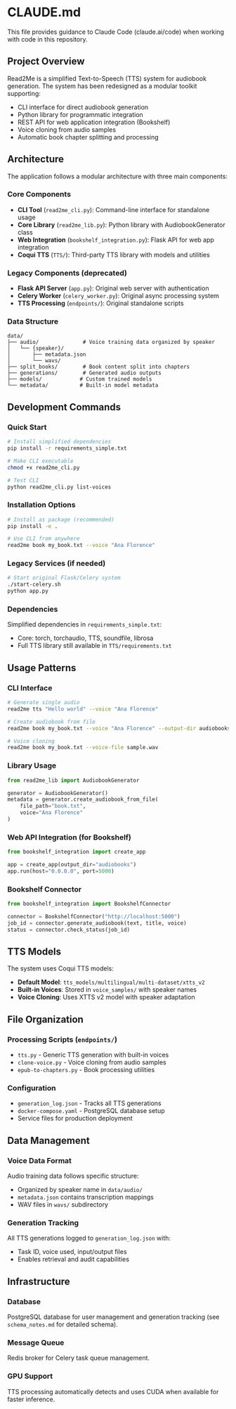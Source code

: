 # CLAUDE.md

This file provides guidance to Claude Code (claude.ai/code) when working with code in this repository.

## Project Overview

Read2Me is a simplified Text-to-Speech (TTS) system for audiobook generation. The system has been redesigned as a modular toolkit supporting:

- CLI interface for direct audiobook generation
- Python library for programmatic integration
- REST API for web application integration (Bookshelf)
- Voice cloning from audio samples
- Automatic book chapter splitting and processing

## Architecture

The application follows a modular architecture with three main components:

### Core Components

- **CLI Tool** (`read2me_cli.py`): Command-line interface for standalone usage
- **Core Library** (`read2me_lib.py`): Python library with AudiobookGenerator class
- **Web Integration** (`bookshelf_integration.py`): Flask API for web app integration
- **Coqui TTS** (`TTS/`): Third-party TTS library with models and utilities

### Legacy Components (deprecated)

- **Flask API Server** (`app.py`): Original web server with authentication
- **Celery Worker** (`celery_worker.py`): Original async processing system
- **TTS Processing** (`endpoints/`): Original standalone scripts

### Data Structure

```
data/
├── audio/              # Voice training data organized by speaker
│   └── {speaker}/
│       ├── metadata.json
│       └── wavs/
├── split_books/        # Book content split into chapters
├── generations/        # Generated audio outputs
├── models/            # Custom trained models
└── metadata/          # Built-in model metadata
```

## Development Commands

### Quick Start

```bash
# Install simplified dependencies
pip install -r requirements_simple.txt

# Make CLI executable
chmod +x read2me_cli.py

# Test CLI
python read2me_cli.py list-voices
```

### Installation Options

```bash
# Install as package (recommended)
pip install -e .

# Use CLI from anywhere
read2me book my_book.txt --voice "Ana Florence"
```

### Legacy Services (if needed)

```bash
# Start original Flask/Celery system
./start-celery.sh
python app.py
```

### Dependencies

Simplified dependencies in `requirements_simple.txt`:

- Core: torch, torchaudio, TTS, soundfile, librosa
- Full TTS library still available in `TTS/requirements.txt`

## Usage Patterns

### CLI Interface

```bash
# Generate single audio
read2me tts "Hello world" --voice "Ana Florence"

# Create audiobook from file
read2me book my_book.txt --voice "Ana Florence" --output-dir audiobooks/

# Voice cloning
read2me book my_book.txt --voice-file sample.wav
```

### Library Usage

```python
from read2me_lib import AudiobookGenerator

generator = AudiobookGenerator()
metadata = generator.create_audiobook_from_file(
    file_path="book.txt",
    voice="Ana Florence"
)
```

### Web API Integration (for Bookshelf)

```python
from bookshelf_integration import create_app

app = create_app(output_dir="audiobooks")
app.run(host="0.0.0.0", port=5000)
```

### Bookshelf Connector

```python
from bookshelf_integration import BookshelfConnector

connector = BookshelfConnector("http://localhost:5000")
job_id = connector.generate_audiobook(text, title, voice)
status = connector.check_status(job_id)
```

## TTS Models

The system uses Coqui TTS models:

- **Default Model**: `tts_models/multilingual/multi-dataset/xtts_v2`
- **Built-in Voices**: Stored in `voice_samples/` with speaker names
- **Voice Cloning**: Uses XTTS v2 model with speaker adaptation

## File Organization

### Processing Scripts (`endpoints/`)

- `tts.py` - Generic TTS generation with built-in voices
- `clone-voice.py` - Voice cloning from audio samples
- `epub-to-chapters.py` - Book processing utilities

### Configuration

- `generation_log.json` - Tracks all TTS generations
- `docker-compose.yaml` - PostgreSQL database setup
- Service files for production deployment

## Data Management

### Voice Data Format

Audio training data follows specific structure:

- Organized by speaker name in `data/audio/`
- `metadata.json` contains transcription mappings
- WAV files in `wavs/` subdirectory

### Generation Tracking

All TTS generations logged to `generation_log.json` with:

- Task ID, voice used, input/output files
- Enables retrieval and audit capabilities

## Infrastructure

### Database

PostgreSQL database for user management and generation tracking (see `schema_notes.md` for detailed schema).

### Message Queue

Redis broker for Celery task queue management.

### GPU Support

TTS processing automatically detects and uses CUDA when available for faster inference.
